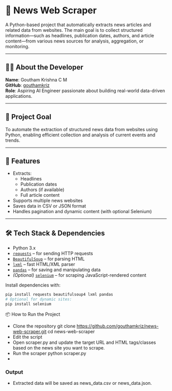 # 📰 News Web Scraper

A Python-based project that automatically extracts news articles and related data from websites. The main goal is to collect structured information—such as headlines, publication dates, authors, and article content—from various news sources for analysis, aggregation, or monitoring.

---

## 👨‍💻 About the Developer

**Name**: Goutham Krishna C M  
**GitHub**: [gouthamkriz](https://github.com/gouthamkriz)  
**Role**: Aspiring AI Engineer passionate about building real-world data-driven applications.

---

## 🎯 Project Goal

To automate the extraction of structured news data from websites using Python, enabling efficient collection and analysis of current events and trends.

---

## 🚀 Features

- Extracts:
  - Headlines
  - Publication dates
  - Authors (if available)
  - Full article content
- Supports multiple news websites
- Saves data in CSV or JSON format
- Handles pagination and dynamic content (with optional Selenium)

---

## 🛠️ Tech Stack & Dependencies

- Python 3.x
- [`requests`](https://pypi.org/project/requests/) – for sending HTTP requests
- [`BeautifulSoup`](https://pypi.org/project/beautifulsoup4/) – for parsing HTML
- [`lxml`](https://pypi.org/project/lxml/) – fast HTML/XML parser
- [`pandas`](https://pypi.org/project/pandas/) – for saving and manipulating data
- *(Optional)* [`selenium`](https://pypi.org/project/selenium/) – for scraping JavaScript-rendered content

Install dependencies with:

```bash
pip install requests beautifulsoup4 lxml pandas
# Optional for dynamic sites:
pip install selenium
```

📦 How to Run the Project
- Clone the repository
git clone https://github.com/gouthamkriz/news-web-scraper.git
cd news-web-scraper
- Edit the script
- Open scraper.py and update the target URL and HTML tags/classes based on the news site you want to scrape.
- Run the scraper
python scraper.py
- 
### Output
- Extracted data will be saved as news_data.csv or news_data.json.
